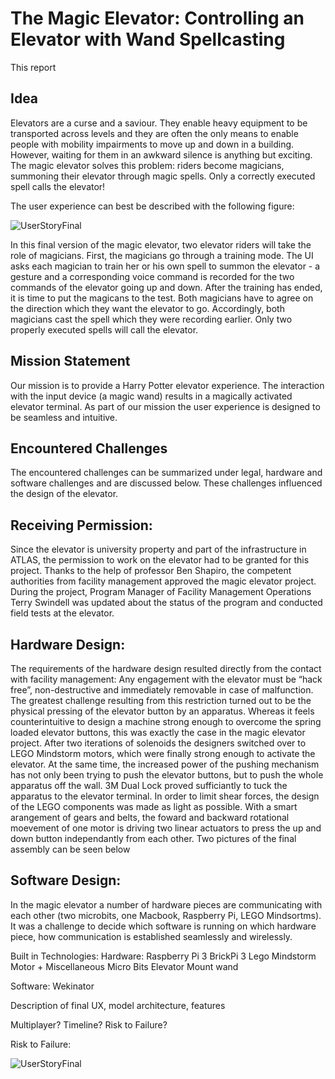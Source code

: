 # The Magic Elevator: Controlling an Elevator with Wand Spellcasting 

This report 

## Idea
Elevators are a curse and a saviour. They enable heavy equipment to be transported across levels and they are often the only means to enable people with mobility impairments to move up and down in a building. However, waiting for them in an awkward silence is anything but exciting. The magic elevator solves this problem: riders become magicians, summoning their elevator through magic spells. Only a correctly executed spell calls the elevator! 

The user experience can best be described with the following figure:

![UserStoryFinal](https://user-images.githubusercontent.com/46902147/56617879-3e11a680-65de-11e9-84a1-052fa412968c.png)

In this final version of the magic elevator, two elevator riders will take the role of magicians. First, the magicians go through a training mode. The UI asks each magician to train her or his own spell to summon the elevator - a gesture and a corresponding voice command is recorded for the two commands of the elevator going up and down. After the training has ended, it is time to put the magicans to the test. Both magicians have to agree on the direction which they want the elevator to go. Accordingly, both magicians cast the spell which they were recording earlier. Only two properly executed spells will call the elevator. 



## Mission Statement
Our mission is to provide a Harry Potter elevator experience. The interaction with the input device (a magic wand) results in a magically activated elevator terminal. As part of our mission the user experience is designed to be seamless and intuitive.


## Encountered Challenges
The encountered challenges can be summarized under legal, hardware and software challenges and are discussed below. These challenges influenced the design of the elevator.

## Receiving Permission:
Since the elevator is university property and part of the infrastructure in ATLAS, the permission to work on the elevator had to be granted for this project. Thanks to the help of professor Ben Shapiro, the competent authorities from facility management approved the magic elevator project. During the project, Program Manager of Facility Management Operations Terry Swindell was updated about the status of the program and conducted field tests at the elevator. 

## Hardware Design:
The requirements of the hardware design resulted directly from the contact with facility management: Any engagement with the elevator must be “hack free”, non-destructive and immediately removable in case of malfunction. The greatest challenge resulting from this restriction turned out to be the physical pressing of the elevator button by an apparatus. 
Whereas it feels counterintuitive to design a machine strong enough to overcome the spring loaded elevator buttons, this was exactly the case in the magic elevator project. After two iterations of solenoids the designers switched over to LEGO Mindstorm motors, which were finally strong enough to activate the elevator. At the same time, the increased power of the pushing mechanism has not only been trying to push the elevator buttons, but to push the whole apparatus off the wall. 3M Dual Lock proved sufficiantly to tuck the apparatus to the elevator terminal. In order to limit shear forces, the design of the LEGO components was made as light as possible. With a smart arangement of gears and belts, the foward and backward rotational moevement of one motor is driving two linear actuators to press the up and down button independantly from each other. Two pictures of the final assembly can be seen below

## Software Design:
In the magic elevator a number of hardware pieces are communicating with each other (two microbits, one Macbook, Raspberry Pi, LEGO Mindsortms). It was a challenge to decide which software is running on which hardware piece, how communication is established seamlessly and wirelessly. 



Built in Technologies:
Hardware:
Raspberry Pi 3
BrickPi 3
Lego Mindstorm Motor + Miscellaneous
Micro Bits
Elevator Mount
wand

Software:
Wekinator


Description of final UX, model architecture, features

Multiplayer?
Timeline?
Risk to Failure?

Risk to Failure:




![UserStoryFinal](https://user-images.githubusercontent.com/46902147/56617879-3e11a680-65de-11e9-84a1-052fa412968c.png)

